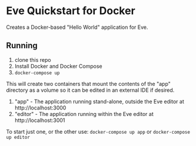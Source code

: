 # Eve Quickstart for Docker

Creates a Docker-based "Hello World" application for Eve.

## Running
1. clone this repo
1. Install Docker and Docker Compose
1. `docker-compose up`

This will create two containers that mount the contents of the "app" directory as a volume so it can be edited in an
external IDE if desired.
1. "app" - The application running stand-alone, outside the Eve editor at http://localhost:3000
1. "editor" - The application running within the Eve editor at http://localhost:3001

To start just one, or the other use:
`docker-compose up app` or `docker-compose up editor`